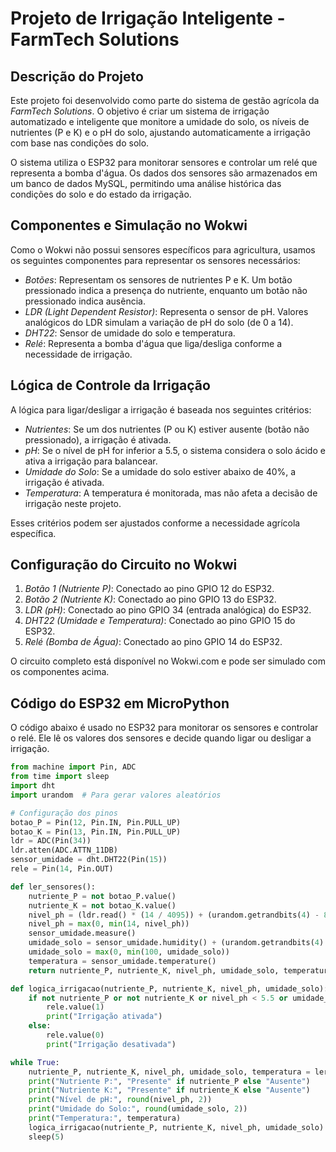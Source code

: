# Projeto de Irrigação Inteligente - FarmTech Solutions

## Descrição do Projeto

Este projeto foi desenvolvido como parte do sistema de gestão agrícola da *FarmTech Solutions*. O objetivo é criar um sistema de irrigação automatizado e inteligente que monitore a umidade do solo, os níveis de nutrientes (P e K) e o pH do solo, ajustando automaticamente a irrigação com base nas condições do solo.

O sistema utiliza o ESP32 para monitorar sensores e controlar um relé que representa a bomba d'água. Os dados dos sensores são armazenados em um banco de dados MySQL, permitindo uma análise histórica das condições do solo e do estado da irrigação.

## Componentes e Simulação no Wokwi

Como o Wokwi não possui sensores específicos para agricultura, usamos os seguintes componentes para representar os sensores necessários:

- *Botões*: Representam os sensores de nutrientes P e K. Um botão pressionado indica a presença do nutriente, enquanto um botão não pressionado indica ausência.
- *LDR (Light Dependent Resistor)*: Representa o sensor de pH. Valores analógicos do LDR simulam a variação de pH do solo (de 0 a 14).
- *DHT22*: Sensor de umidade do solo e temperatura.
- *Relé*: Representa a bomba d'água que liga/desliga conforme a necessidade de irrigação.

## Lógica de Controle da Irrigação

A lógica para ligar/desligar a irrigação é baseada nos seguintes critérios:
- *Nutrientes*: Se um dos nutrientes (P ou K) estiver ausente (botão não pressionado), a irrigação é ativada.
- *pH*: Se o nível de pH for inferior a 5.5, o sistema considera o solo ácido e ativa a irrigação para balancear.
- *Umidade do Solo*: Se a umidade do solo estiver abaixo de 40%, a irrigação é ativada.
- *Temperatura*: A temperatura é monitorada, mas não afeta a decisão de irrigação neste projeto.

Esses critérios podem ser ajustados conforme a necessidade agrícola específica.

## Configuração do Circuito no Wokwi

1. *Botão 1 (Nutriente P)*: Conectado ao pino GPIO 12 do ESP32.
2. *Botão 2 (Nutriente K)*: Conectado ao pino GPIO 13 do ESP32.
3. *LDR (pH)*: Conectado ao pino GPIO 34 (entrada analógica) do ESP32.
4. *DHT22 (Umidade e Temperatura)*: Conectado ao pino GPIO 15 do ESP32.
5. *Relé (Bomba de Água)*: Conectado ao pino GPIO 14 do ESP32.

O circuito completo está disponível no Wokwi.com e pode ser simulado com os componentes acima.

## Código do ESP32 em MicroPython

O código abaixo é usado no ESP32 para monitorar os sensores e controlar o relé. Ele lê os valores dos sensores e decide quando ligar ou desligar a irrigação. 

```python
from machine import Pin, ADC
from time import sleep
import dht
import urandom  # Para gerar valores aleatórios

# Configuração dos pinos
botao_P = Pin(12, Pin.IN, Pin.PULL_UP)
botao_K = Pin(13, Pin.IN, Pin.PULL_UP)
ldr = ADC(Pin(34))
ldr.atten(ADC.ATTN_11DB)
sensor_umidade = dht.DHT22(Pin(15))
rele = Pin(14, Pin.OUT)

def ler_sensores():
    nutriente_P = not botao_P.value()
    nutriente_K = not botao_K.value()
    nivel_ph = (ldr.read() * (14 / 4095)) + (urandom.getrandbits(4) - 8) * 0.1
    nivel_ph = max(0, min(14, nivel_ph))
    sensor_umidade.measure()
    umidade_solo = sensor_umidade.humidity() + (urandom.getrandbits(4) - 8) * 0.1
    umidade_solo = max(0, min(100, umidade_solo))
    temperatura = sensor_umidade.temperature()
    return nutriente_P, nutriente_K, nivel_ph, umidade_solo, temperatura

def logica_irrigacao(nutriente_P, nutriente_K, nivel_ph, umidade_solo):
    if not nutriente_P or not nutriente_K or nivel_ph < 5.5 or umidade_solo < 40:
        rele.value(1)
        print("Irrigação ativada")
    else:
        rele.value(0)
        print("Irrigação desativada")

while True:
    nutriente_P, nutriente_K, nivel_ph, umidade_solo, temperatura = ler_sensores()
    print("Nutriente P:", "Presente" if nutriente_P else "Ausente")
    print("Nutriente K:", "Presente" if nutriente_K else "Ausente")
    print("Nível de pH:", round(nivel_ph, 2))
    print("Umidade do Solo:", round(umidade_solo, 2))
    print("Temperatura:", temperatura)
    logica_irrigacao(nutriente_P, nutriente_K, nivel_ph, umidade_solo)
    sleep(5)
